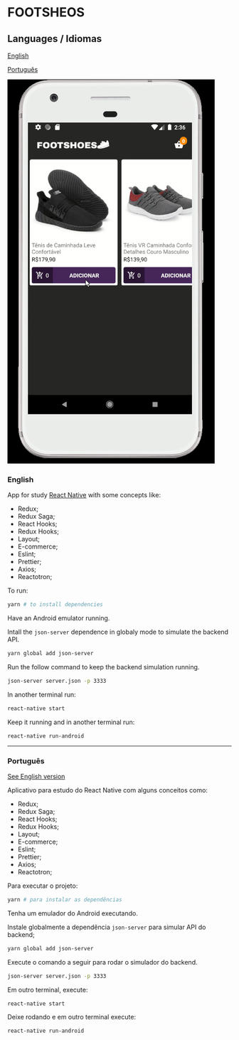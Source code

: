 
# FOOTSHEOS

## Languages / Idiomas

[English](#English)

[Português](#Português)

![Readme Image](./readme-img.gif)


### English

App for study [React Native](https://facebook.github.io/react-native/) with some concepts like:

* Redux;
* Redux Saga;
* React Hooks;
* Redux Hooks;
* Layout;
* E-commerce;
* Eslint;
* Prettier;
* Axios;
* Reactotron;

To run:

```sh
yarn # to install dependencies
```

Have an Android emulator running.

Intall the `json-server` dependence in globaly mode to simulate the backend API.

```sh
yarn global add json-server
```

Run the follow command to keep the backend simulation running.

```sh
json-server server.json -p 3333
```

In another terminal run:

```sh
react-native start
```

Keep it running and in another terminal run:

```sh
react-native run-android
```

___

### Português
[See English version](#English)

Aplicativo para estudo do React Native com alguns conceitos como:

* Redux;
* Redux Saga;
* React Hooks;
* Redux Hooks;
* Layout;
* E-commerce;
* Eslint;
* Prettier;
* Axios;
* Reactotron;

Para executar o projeto:

```sh
yarn # para instalar as dependências
```

Tenha um emulador do Android executando.

Instale globalmente a dependência `json-server` para simular API  do backend;

```sh
yarn global add json-server
```

Execute o comando a seguir para rodar o simulador do backend.

```sh
json-server server.json -p 3333
```

Em outro terminal, execute:

```sh
react-native start
```

Deixe rodando e em outro terminal execute:

```sh
react-native run-android
```
